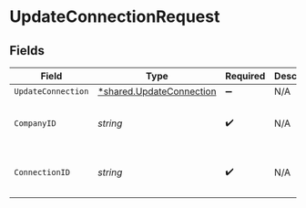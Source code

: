 # UpdateConnectionRequest


## Fields

| Field                                                               | Type                                                                | Required                                                            | Description                                                         | Example                                                             |
| ------------------------------------------------------------------- | ------------------------------------------------------------------- | ------------------------------------------------------------------- | ------------------------------------------------------------------- | ------------------------------------------------------------------- |
| `UpdateConnection`                                                  | [*shared.UpdateConnection](../../models/shared/updateconnection.md) | :heavy_minus_sign:                                                  | N/A                                                                 |                                                                     |
| `CompanyID`                                                         | *string*                                                            | :heavy_check_mark:                                                  | N/A                                                                 | 8a210b68-6988-11ed-a1eb-0242ac120002                                |
| `ConnectionID`                                                      | *string*                                                            | :heavy_check_mark:                                                  | N/A                                                                 | 2e9d2c44-f675-40ba-8049-353bfcb5e171                                |